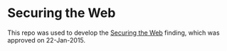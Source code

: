 # Securing the Web

This repo was used to develop the [Securing the Web](http://www.w3.org/2001/tag/doc/web-https) finding, which was approved on 22-Jan-2015.
